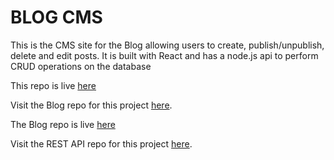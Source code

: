 # BLOG CMS

This is the CMS site for the Blog allowing users to create, publish/unpublish, delete and edit posts.  It is built with React and has a node.js api to perform CRUD operations on the database

This repo is live [here](https://blog-user-beta.vercel.app/)

Visit the Blog repo for this project [here](https://github.com/CraigMarc/blog-public).

The Blog repo is live [here](https://blog-public-two.vercel.app/)

Visit the REST API repo for this project [here](https://github.com/CraigMarc/blog).